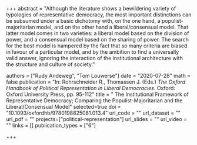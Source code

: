 +++
abstract = "Although the literature shows a bewildering variety of typologies of representative democracy, the most important distinctions can be subsumed under a basic dichotomy with, on the one hand, a populist-majoritarian model, and on the other hand a liberal/consensual model. That latter model comes in two varieties: a liberal model based on the division of power, and a consensual model based on the sharing of power. The search for the best model is hampered by the fact that so many criteria are biased in favour of a particular model, and by the ambition to find a universally valid answer, ignoring the interaction of the institutional architecture with the structure and culture of society."

authors = ["Rudy Andeweg", "Tom Louwerse"]
date = "2020-07-28"
math = false
publication = "In: Rohrschneider R., Thomassen J. (Eds.) *The Oxford Handbook of Political Representation in Liberal Democracies*. Oxford: Oxford University Press, pp. 95-112"
title = " The Institutional Framework of Representative Democracy; Comparing the Populist-Majoritarian and the Liberal/Consensual Model"
selected=true
doi = "10.1093/oxfordhb/9780198825081.013.4"
url_code = ""
url_dataset = ""
url_pdf = ""
projects=["political-representation"]
url_slides = ""
url_video = ""
links = []
publication_types = ["6"]

+++

